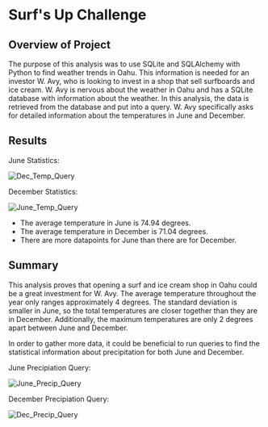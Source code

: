 # Surf's Up Challenge

## Overview of Project

The purpose of this analysis was to use SQLite and SQLAlchemy with Python to find weather trends in Oahu. This information is needed for an investor W. Avy, who is looking to invest in a shop that sell surfboards and ice cream. W. Avy is nervous about the weather in Oahu and has a SQLite database with information about the weather. In this analysis, the data is retrieved from the database and put into a query. W. Avy specifically asks for detailed information about the temperatures in June and December. 


## Results

June Statistics:

![Dec_Temp_Query](https://user-images.githubusercontent.com/109561408/192922051-dac5c0e8-b797-47b3-ac62-61c2426e1ee8.png)

December Statistics:

![June_Temp_Query](https://user-images.githubusercontent.com/109561408/192922078-622e11e1-1cbd-4095-949e-6ee0cacec7e3.png)

* The average temperature in June is 74.94 degrees.
* The average temperature in December is 71.04 degrees.
* There are more datapoints for June than there are for December. 

## Summary

This analysis proves that opening a surf and ice cream shop in Oahu could be a great investment for W. Avy. The average temperature throughout the year only ranges approximately 4 degrees. The standard deviation is smaller in June, so the total temperatures are closer together than they are in December. Additionally, the maximum temperatures are only 2 degrees apart between June and December. 

In order to gather more data, it could be beneficial to run queries to find the statistical information about precipitation for both June and December. 

June Precipiation Query:

![June_Precip_Query](https://user-images.githubusercontent.com/109561408/192921862-4b5dc6dd-81fb-4267-a454-51612a48209b.png)

December Precipiation Query:

![Dec_Precip_Query](https://user-images.githubusercontent.com/109561408/192921894-c467f688-95e5-4c96-b07c-2cb5eea50303.png)
